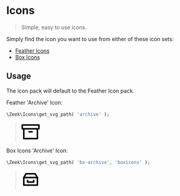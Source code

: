 # Icons
> Simple, easy to use icons.

Simply find the icon you want to use from either of these icon sets:

* [Feather Icons](https://feathericons.com/)
* [Box Icons](https://boxicons.com)

## Usage

The icon pack will default to the Feather Icon pack.


Feather 'Archive' Icon:
```php
\Zeek\Icons\get_svg_path( 'archive' ); 
```
> ![Archive SVG Icon](./assets/img/svg/feather/archive.svg)

Box Icons 'Archive' Icon:
```php
\Zeek\Icons\get_svg_path( 'bx-archive', 'boxicons' );
```
> ![Archive SVG Icon](./assets/img/svg/boxicons/bx-archive.svg)

